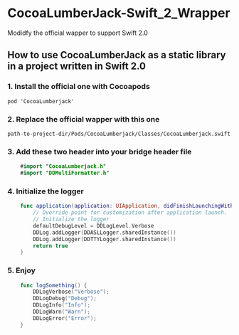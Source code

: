 # CocoaLumberJack-Swift_2_Wrapper
Modidfy the official wapper to support Swift 2.0

## How to use CocoaLumberJack as a static library in a project written in Swift 2.0

### 1. Install the official one with Cocoapods 
	pod 'CocoaLumberjack'

### 2. Replace the official wapper with this one
	path-to-project-dir/Pods/CocoaLumberjack/Classes/CocoaLumberjack.swift

### 3. Add these two header into your bridge header file
```swift
	#import "CocoaLumberjack.h"
	#import "DDMultiFormatter.h"
```

### 4. Initialize the logger
```swift
	func application(application: UIApplication, didFinishLaunchingWithOptions launchOptions: [NSObject: AnyObject]?) -> Bool {
        // Override point for customization after application launch.
        // Initialize the logger
        defaultDebugLevel = DDLogLevel.Verbose    
    	DDLog.addLogger(DDASLLogger.sharedInstance())
    	DDLog.addLogger(DDTTYLogger.sharedInstance())
        return true
    }
```
### 5. Enjoy
```swift
	func logSomething() {
    	DDLogVerbose("Verbose");
    	DDLogDebug("Debug");
    	DDLogInfo("Info");
    	DDLogWarn("Warn");
    	DDLogError("Error");	
	}
```